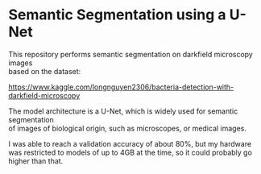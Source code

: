 # Semantic Segmentation using a U-Net
This repository performs semantic segmentation on darkfield microscopy images \
based on the dataset:

https://www.kaggle.com/longnguyen2306/bacteria-detection-with-darkfield-microscopy

The model architecture is a U-Net, which is widely used for semantic segmentation \
of images of biological origin, such as microscopes, or medical images.

I was able to reach a validation accuracy of about 80%, but my hardware was restricted
to models of up to 4GB at the time, so it could probably go higher than that.
